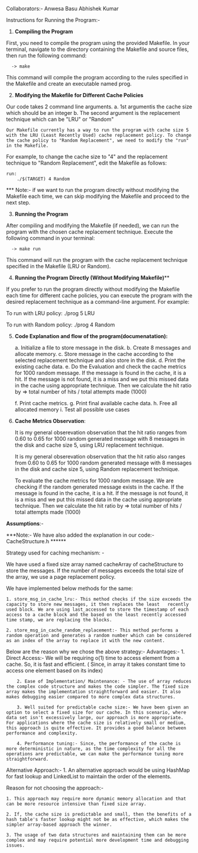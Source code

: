 Collaborators:-
Anwesa Basu
Abhishek Kumar


Instructions for Running the Program:-

1. **Compiling the Program**

First, you need to compile the program using the provided Makefile. In your terminal, navigate to the directory containing the Makefile and source files, then run the following command:

      -> make
   
This command will compile the program according to the rules specified in the Makefile and create an executable named prog.

2. **Modifying the Makefile for Different Cache Policies**

Our code takes 2 command line arguments. 
    a. 1st argumentis the cache size which should be an integer
    b. The second argument is the replacement technique which can be "LRU" or "Random" 
    
    Our Makefile currently has a way to run the program with cache size 5 with the LRU (Least Recently Used) cache replacement policy. To change the cache policy to "Random Replacement", we need to modify the "run" in the Makefile.

For example, to change the cache size to "4" and the replacement technique to "Random Replacement", edit the Makefile as follows:
    
    run:
	    ./$(TARGET) 4 Random

*** Note:- if we want to run the program directly without modifying the Makefile each time, we can skip modifying the Makefile and proceed to the next step.


3. **Running the Program**

After compiling and modifying the Makefile (if needed), we can run the program with the chosen cache replacement technique. Execute the following command in your terminal:

      -> make run
      
This command will run the program with the cache replacement technique specified in the Makefile (LRU or Random).

4. **Running the Program Directly (Without Modifying Makefile)****

If you prefer to run the program directly without modifying the Makefile each time for different cache policies, you can execute the program with the desired replacement technique as a command-line argument. For example:

To run with LRU policy:
        ./prog 5 LRU

To run with Random policy:
        ./prog 4 Random



5. **Code Explanation and flow of the program(documenatation):**

    a. Initialize a file to store message in the disk.
    b. Create 8 messages and allocate memory.
    c. Store message in the cache according to the selected replacement technique and also store in the disk.
    d. Print the existing cache data.
    e. Do the Evaluation and check the cache metrics for 1000 random message. If the message is found in the cache, it is a hit. If the message is not found, it is a miss and we put this missed data in the cache using appropriate technique. Then we calculate the hit ratio by => total number of hits / total attempts made (1000)
    
    f. Print cache metrics.
    g. Print final available cache data.
    h. Free all allocated memory
    i. Test all possible use cases
    
    
6. **Cache Metrics Observation**:
    
    It is my general obserevation observation that the hit ratio ranges from 0.60 to 0.65 for 1000 random generated message with 8 messages in the disk and cache size 5, using LRU replacement technique.
    
    It is my general obserevation observation that the hit ratio also ranges from 0.60 to 0.65 for 1000 random generated message with 8 messages in the disk and cache size 5, using Random replacement technique.
    
    To evaluate the cache metrics for 1000 random message. We are checking if the random generated message exists in the cache. If the message is found in the cache, it is a hit. If the message is not found, it is a miss and we put this missed data in the cache using appropriate technique. Then we calculate the hit ratio by => total number of hits / total attempts made (1000)



**Assumptions**:-

***Note:- We have also added the explanation in our code:- CacheStructure.h ******

Strategy used for caching mechanism: -
 
We have used a fixed size array named cacheArray of cacheStructure to store the messages. If the number of messages exceeds the total size of the array, we use a page replacement policy.

We have implemented below methods for the same:

    1. store_msg_in_cache_lru:- This method checks if the size exceeds the capacity to store new messages, it then replaces the least   recently used block. We are using last_accessed to store the timestamp of each access to a cache block and the based on the least recently accessed time stamp, we are replacing the blocks.
    
    2. store_msg_in_cache_random_replacement:- This method performs a random operation and generates a random number which can be considered as an index of the array to replace it with the new content.
    
    
Below are the reason why we chose the above strategy:-
    Advantages:-
        1. Direct Access:- We will be requiring o(1) time to access element from a cache. So, it is fast and efficient. ( Since, in array it takes constant time to access one element based on its index)
        
        2. Ease of Implementation/ Maintenance: - The use of array reduces the complex code structure and makes the code simpler. The fixed size array makes the implementation straightforward and easier. It also makes debugging easier compared to more complex data structures.

        3. Well suited for predictable cache size:- We have been given an option to select a fixed size for our cache. In this scenario, where data set isn't excessively large, our approach is more appropriate. For applications where the cache size is relatively small or medium, this approach is quite effective. It provides a good balance between performance and complexity.

        4. Performance tuning:- Since, the performance of the cache is more deterministic in nature, as the time complexity for all the operations are predictable, we can make the performance tuning more straightforward.
 
 
Alternative Approach:-
    1. An alternative approach would be using HashMap for fast lookup and LinkedList to maintain the order of the elements.

Reason for not choosing the approach:-

    1. This approach may require more dynamic memory allocation and that can be more resource intensive than fixed size array.

    2. If, the cache size is predictable and small, then the benefits of a hash table's faster lookup might not be as effective, which makes the simpler array-based approach the winner.

    3. The usage of two data structures and maintaining them can be more complex and may require potential more development time and debugging issues.


 

 
 




